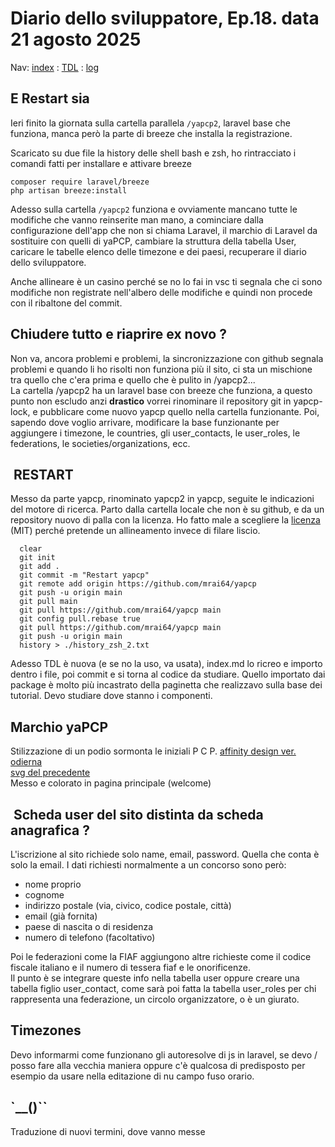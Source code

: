 # Diario dello sviluppatore, Ep.18. data 21 agosto 2025

Nav: [index](../index.md) : [TDL](../TDL.md) : [log](../../storage/logs/laravel.log)

## E Restart sia

Ieri finito la giornata sulla cartella parallela `/yapcp2`, laravel
base che funziona, manca però la parte di breeze che installa
la registrazione.

Scaricato su due file la history delle shell bash e zsh,
ho rintracciato i comandi fatti per installare e attivare breeze

```text
composer require laravel/breeze
php artisan breeze:install
```

Adesso sulla cartella `/yapcp2` funziona e ovviamente mancano
tutte le modifiche che vanno reinserite man mano, a cominciare
dalla configurazione dell'app che non si chiama Laravel,
il marchio di Laravel da sostituire con quelli di yaPCP,
cambiare la struttura della tabella User, caricare le
tabelle elenco delle timezone e dei paesi, recuperare il diario
dello sviluppatore.

Anche allineare è un casino perché se no lo fai in vsc
ti segnala che ci sono modifiche non registrate
nell'albero delle modifiche e quindi non procede con il
ribaltone del commit.

## Chiudere tutto e riaprire ex novo ?

Non va, ancora problemi e problemi, la sincronizzazione con
github segnala problemi e quando li ho risolti non funziona più
il sito, ci sta un mischione tra quello che c'era prima e quello che è
pulito in /yapcp2...  
La cartella /yapcp2 ha un laravel base con breeze che funziona,
a questo punto non escludo anzi **drastico** vorrei rinominare il
repository git in yapcp-lock, e pubblicare come nuovo yapcp
quello nella cartella funzionante. Poi, sapendo dove voglio arrivare,
modificare la base funzionante per aggiungere i timezone, le countries,
gli user_contacts, le user_roles, le federations, le societies/organizations, ecc.

##  RESTART

Messo da parte yapcp, rinominato yapcp2 in yapcp, seguite le indicazioni
del motore di ricerca. Parto dalla cartella locale che non è su github,
e da un repository nuovo di palla con la licenza. Ho fatto male a scegliere
la [licenza](../../LICENSE)  \(MIT\) perché pretende un allineamento invece di filare liscio.

```text
  clear
  git init
  git add .
  git commit -m "Restart yapcp"
  git remote add origin https://github.com/mrai64/yapcp
  git push -u origin main
  git pull main 
  git pull https://github.com/mrai64/yapcp main 
  git config pull.rebase true
  git pull https://github.com/mrai64/yapcp main 
  git push -u origin main
  history > ./history_zsh_2.txt
```

Adesso TDL è nuova (e se no la uso, va usata), index.md lo ricreo
e importo dentro i file, poi commit e si torna al codice da studiare.
Quello importato dai package è molto più incastrato della paginetta
che realizzavo sulla base dei tutorial. Devo studiare dove stanno
i componenti.

## Marchio yaPCP

Stilizzazione di un podio sormonta le iniziali P C P.
[affinity design ver. odierna](./yaPCP_logo%20ver%202025-08-21%20massimo.afdesign)  
[svg del precedente](./yaPCP_logo%20ver%202025-08-21%20massimo.svg)  
Messo e colorato in pagina principale (welcome)

##  Scheda user del sito distinta da scheda anagrafica ?

L'iscrizione al sito richiede solo name, email, password. Quella che conta
è solo la email. I dati richiesti normalmente a un concorso sono però:

- nome proprio
- cognome
- indirizzo postale (via, civico, codice postale, città)
- email (già fornita)
- paese di nascita o di residenza
- numero di telefono (facoltativo)

Poi le federazioni come la FIAF aggiungono altre richieste
come il codice fiscale italiano e il numero di tessera fiaf
e le onorificenze.  
Il punto è se integrare queste info nella tabella user
oppure creare una tabella figlio user_contact, come sarà poi
fatta la tabella user_roles per chi rappresenta una federazione,
un circolo organizzatore, o è un giurato.

## Timezones

Devo informarmi come funzionano gli autoresolve di js in laravel,
se devo / posso fare alla vecchia maniera oppure c'è qualcosa di
predisposto per esempio da usare nella editazione di nu campo
fuso orario.

## `__()``

Traduzione di nuovi termini, dove vanno messe 